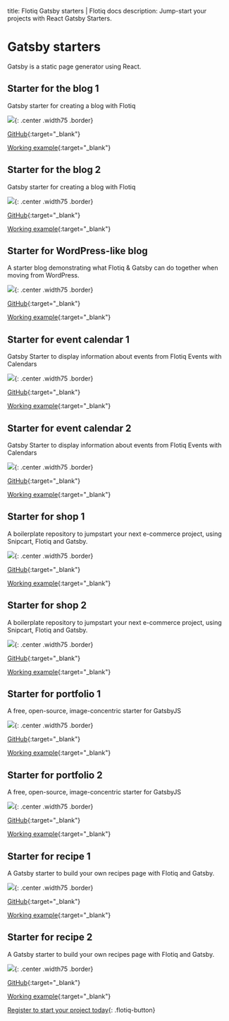 title: Flotiq Gatsby starters | Flotiq docs
description: Jump-start your projects with React Gatsby Starters.

# Gatsby starters

Gatsby is a static page generator using React.

## Starter for the blog 1

Gatsby starter for creating a blog with Flotiq

![](images/gatsby/flotiq-starter-blog-1.png){: .center .width75 .border}

[GitHub](https://github.com/flotiq/flotiq-gatsby-blog-1){:target="_blank"}

[Working example](https://flotiqgatsbyblog1master.gatsbyjs.io/){:target="_blank"}

## Starter for the blog 2

Gatsby starter for creating a blog with Flotiq

![](images/gatsby/flotiq-starter-blog-2.png){: .center .width75 .border}

[GitHub](https://github.com/flotiq/flotiq-gatsby-blog-2){:target="_blank"}

[Working example](https://flotiqgatsbyblog2.gatsbyjs.io/){:target="_blank"}

## Starter for WordPress-like blog

A starter blog demonstrating what Flotiq & Gatsby can do together when moving from WordPress.

![](images/gatsby/flotiq-starter-blogposts-wordpress.png){: .center .width75 .border}

[GitHub](https://github.com/flotiq/gatsby-starter-wordpress-blog){:target="_blank"}

[Working example](https://flotiq-gatsby-starter-wordpress-blog.netlify.app/){:target="_blank"}

## Starter for event calendar 1

Gatsby Starter to display information about events from Flotiq Events with Calendars

![](images/gatsby/flotiq-starter-event-1.png){: .center .width75 .border}

[GitHub](https://github.com/flotiq/flotiq-gatsby-event-1){:target="_blank"}

[Working example](https://flotiqgatsbyevent1.gatsbyjs.io/){:target="_blank"}

## Starter for event calendar 2

Gatsby Starter to display information about events from Flotiq Events with Calendars

![](images/gatsby/flotiq-starter-event-2.png){: .center .width75 .border}

[GitHub](https://github.com/flotiq/flotiq-gatsby-event-2){:target="_blank"}

[Working example](https://flotiqgatsbyevent2.gatsbyjs.io/){:target="_blank"}

## Starter for shop 1

A boilerplate repository to jumpstart your next e-commerce project, using Snipcart, Flotiq and Gatsby.

![](images/gatsby/flotiq-starter-shop-1.png){: .center .width75 .border}

[GitHub](https://github.com/flotiq/flotiq-gatsby-shop-1){:target="_blank"}

[Working example](https://flotiqgatsbyshop1.gatsbyjs.io/){:target="_blank"}

## Starter for shop 2

A boilerplate repository to jumpstart your next e-commerce project, using Snipcart, Flotiq and Gatsby.

![](images/gatsby/flotiq-starter-shop-2.png){: .center .width75 .border}

[GitHub](https://github.com/flotiq/flotiq-gatsby-shop-2){:target="_blank"}

[Working example](https://flotiqgatsbyshop2.gatsbyjs.io/){:target="_blank"}

## Starter for portfolio 1

A free, open-source, image-concentric starter for GatsbyJS

![](images/gatsby/flotiq-starter-portfolio-1.png){: .center .width75 .border}

[GitHub](https://github.com/flotiq/flotiq-gatsby-portfolio-1){:target="_blank"}

[Working example](https://flotiqgatsbyportfolio1.gatsbyjs.io/){:target="_blank"}

## Starter for portfolio 2

A free, open-source, image-concentric starter for GatsbyJS

![](images/gatsby/flotiq-starter-portfolio-2.png){: .center .width75 .border}

[GitHub](https://github.com/flotiq/flotiq-gatsby-portfolio-2){:target="_blank"}

[Working example](https://flotiqgatsbyportfolio2.gatsbyjs.io/){:target="_blank"}

## Starter for recipe 1

A Gatsby starter to build your own recipes page with Flotiq and Gatsby.

![](images/gatsby/flotiq-starter-recipe-1.png){: .center .width75 .border}

[GitHub](https://github.com/flotiq/flotiq-gatsby-recipe-1){:target="_blank"}

[Working example](https://flotiqgatsbyrecipe1.gatsbyjs.io/){:target="_blank"}

## Starter for recipe 2

A Gatsby starter to build your own recipes page with Flotiq and Gatsby.

![](images/gatsby/flotiq-starter-recipe-2.png){: .center .width75 .border}

[GitHub](https://github.com/flotiq/flotiq-gatsby-recipe-2){:target="_blank"}

[Working example](https://flotiqgatsbyrecipe2.gatsbyjs.io/){:target="_blank"}

[Register to start your project today](https://editor.flotiq.com/register.html){: .flotiq-button}

